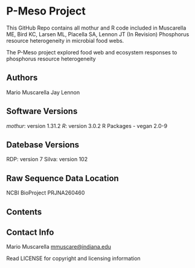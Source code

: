 P-Meso Project
======

This GitHub Repo contains all mothur and R code included in Muscarella ME, Bird KC, Larsen ML, Placella SA, Lennon JT (In Revision) Phosphorus resource heterogeneity in microbial food webs.

The P-Meso project explored food web and ecosystem responses to phosphorus resource heterogeneity

Authors
-------
Mario Muscarella
Jay Lennon


Software Versions
-----------------
*mothur*: version 1.31.2
*R*: version 3.0.2
R Packages - vegan 2.0-9

Datebase Versions
------------------------
RDP: version 7
Silva: version 102

Raw Sequence Data Location
--------------------------
NCBI BioProject PRJNA260460

Contents
-----------


Contact Info
------------
Mario Muscarella
mmuscare@indiana.edu

Read LICENSE for copyright and licensing information